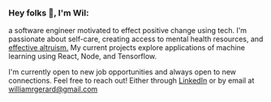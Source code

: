 ### Hey folks 👋, I'm Wil:

a software engineer motivated to effect positive change using tech. I'm passionate about self-care, creating access to mental health resources, and [effective altruism.](https://www.effectivealtruism.org/) My current projects explore applications of machine learning using React, Node, and Tensorflow.

I'm currently open to new job opportunities and always open to new connections. Feel free to reach out! Either through [LinkedIn](https://www.linkedin.com/in/wilgerard/) or by email at <williamrgerard@gmail.com>
